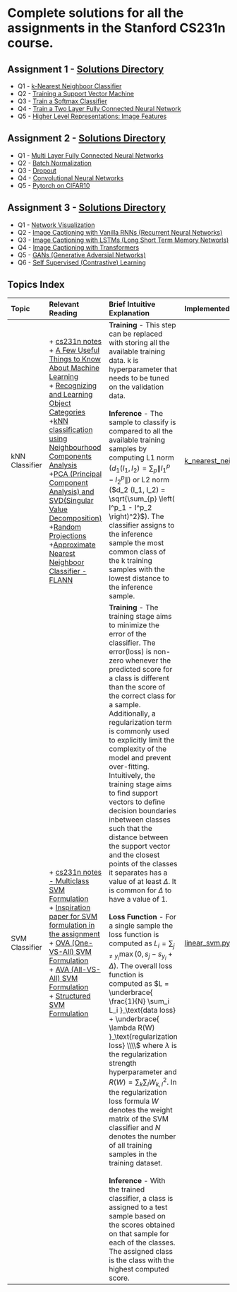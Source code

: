 # Complete solutions for all the assignments in the Stanford CS231n course.

## Assignment 1 - [Solutions Directory](./Assignments/assignment1/)

* Q1 - [k-Nearest Neighboor Classifier](./Assignments/assignment1/knn.ipynb)
* Q2 - [Training a Support Vector Machine](./Assignments/assignment1/svm.ipynb)
* Q3 - [Train a Softmax Classifier](./Assignments/assignment1/softmax.ipynb)
* Q4 - [Train a Two Layer Fully Connected Neural Network](./Assignments/assignment1/two_layer_net.ipynb)
* Q5 - [Higher Level Representations: Image Features](./Assignments/assignment1/features.ipynb)

## Assignment 2 - [Solutions Directory](./Assignments/assignment2/)

* Q1 - [Multi Layer Fully Connected Neural Networks](./Assignments/assignment2/FullyConnectedNets.ipynb)
* Q2 - [Batch Normalization](./Assignments/assignment2/BatchNormalization.ipynb)
* Q3 - [Dropout](./Assignments/assignment2/Dropout.ipynb)
* Q4 - [Convolutional Neural Networks](./Assignments/assignment2/ConvolutionalNetworks.ipynb)
* Q5 - [Pytorch on CIFAR10](./Assignments/assignment2/PyTorch.ipynb)

## Assignment 3 - [Solutions Directory](./Assignments/assignment3/)

* Q1 - [Network Visualization](./Assignments/assignment3/Network_Visualization.ipynb)
* Q2 - [Image Captioning with Vanilla RNNs (Recurrent Neural Networks)](./Assignments/assignment3/RNN_Captioning.ipynb)
* Q3 - [Image Captioning with LSTMs (Long Short Term Memory Networls)](./Assignments/assignment3/LSTM_Captioning.ipynb)
* Q4 - [Image Captioning with Transformers](./Assignments/assignment3/Transformer_Captioning.ipynb)
* Q5 - [GANs (Generative Adversial Networks)](./Assignments/assignment3/Generative_Adversarial_Networks.ipynb)
* Q6 - [Self Supervised (Contrastive) Learning](./Assignments/assignment3/Self_Supervised_Learning.ipynb)

## Topics Index
<style>
    table th:nth-child(2) { width: 25%; }
</style>

| Topic           | Relevant Reading                                                                                                                                                                                                                                                                                                                                                                                                                                                                                                                                                                                                                                                                                                                                                                                                                                                                    | Brief Intuitive Explanation                                                                                                                                                                                                                                                                                                                                                                                                                                                                                                                                                                                                                                                                                                                                                                                                                                                                                                                                                                                                                                                                                                                                                                                                                   | Implemented                                                                                 |
| :-------------- | :--------------------------------------------------------------------------------------------------------------------------------------------------------------------------------------------------------------------------------------------------------------------------------------------------------------------------------------------------------------------------------------------------------------------------------------------------------------------------------------------------------------------------------------------------------------------------------------------------------------------------------------------------------------------------------------------------------------------------------------------------------------------------------------------------------------------------------------------------------------------------------- | :-------------------------------------------------------------------------------------------------------------------------------------------------------------------------------------------------------------------------------------------------------------------------------------------------------------------------------------------------------------------------------------------------------------------------------------------------------------------------------------------------------------------------------------------------------------------------------------------------------------------------------------------------------------------------------------------------------------------------------------------------------------------------------------------------------------------------------------------------------------------------------------------------------------------------------------------------------------------------------------------------------------------------------------------------------------------------------------------------------------------------------------------------------------------------------------------------------------------------------------------- | :------------------------------------------------------------------------------------------ |
| kNN  Classifier | + [cs231n notes](https://cs231n.github.io/classification/) <br>+ [A Few Useful Things to Know About Machine Learning](https://homes.cs.washington.edu/~pedrod/papers/cacm12.pdf) <br>+ [Recognizing and Learning Object Categories](https://people.csail.mit.edu/torralba/shortCourseRLOC/index.html) <br>+[kNN classification using Neighbourhood Components Analysis](https://kevinzakka.github.io/2020/02/10/nca/) <br>+[PCA (Principal Component Analysis) and SVD(Singular Value Decomposition)](https://web.archive.org/web/20150503165118/http://www.bigdataexaminer.com:80/understanding-dimensionality-reduction-principal-component-analysis-and-singular-value-decomposition/) <br>+[Random Projections](https://scikit-learn.org/stable/modules/random_projection.html) <br>+[Approximate Nearest Neighboor Classifier - FLANN](https://github.com/mariusmuja/flann) | **Training** - This step can be replaced with storing all the available training data. k is hyperparameter that needs to be tuned on the validation data. <br> <br> **Inference** - The sample to classify is compared to all the available training samples by computing L1 norm ($d_1(I_1, I_2) = \sum_{p} \left\lVert I^p_1 - I^p_2 \right\rVert$) or L2 norm ($d_2 (I_1, I_2) = \sqrt{\sum_{p} \left( I^p_1 - I^p_2 \right)^2}$). The classifier assigns to the inference sample the most common class of the k training samples with the lowest distance to the inference sample.                                                                                                                                                                                                                                                                                                                                                                                                                                                                                                                                                                                                                                                        | [k_nearest_neighbor.py](./Assignments/assignment1/cs231n/classifiers/k_nearest_neighbor.py) |
| SVM Classifier  | + [cs231n notes - Multiclass SVM Formulation](https://cs231n.github.io/linear-classify/) <br>+ [Inspiration paper for SVM formulation in the assignment](https://www.researchgate.net/publication/221166057_Support_Vector_Machines_for_Multi-Class_Pattern_Recognition) <br>+ [OVA (One-VS-All) SVM Formulation](https://scikit-learn.org/stable/modules/generated/sklearn.multiclass.OneVsRestClassifier.html) <br>+ [AVA (All-VS-All) SVM Formulation](https://www.csie.ntu.edu.tw/~cjlin/papers/multisvm.pdf) <br>+ [Structured SVM Formulation](https://www.cs.cornell.edu/people/tj/publications/joachims_etal_09b.pdf)                                                                                                                                                                                                                                                                  | **Training** - The training stage aims to minimize the error of the classifier. The error(loss) is non-zero whenever the predicted score for a class is different than the score of the correct class for a sample. Additionally, a regularization term is commonly used to explicitly limit the complexity of the model and prevent over-fitting. Intuitively, the training stage aims to find support vectors to define decision boundaries inbetween classes such that the distance between the support vector and the closest points of the classes it separates has a value of at least $\Delta$. It is common for $\Delta$ to have a value of 1. <br><br> **Loss Function** - For a single sample the loss function is computed as $L_i = \sum_{j\neq y_i} \max(0, s_j - s_{y_i} + \Delta)$. The overall loss function is computed as $L =  \underbrace{ \frac{1}{N} \sum_i L_i }_\text{data loss} + \underbrace{ \lambda R(W) }_\text{regularization loss} \\\\$ where $\lambda$ is the regularization strength hyperparameter and $R(W) = \sum_k\sum_l W_{k,l}^2$. In the regularization loss formula $W$ denotes the weight matrix of the SVM classifier and $N$ denotes the number of all training samples in the training dataset. <br><br> **Inference** - With the trained classifier, a class is assigned to a test sample based on the scores obtained on that sample for each of the classes. The assigned class is the class with the highest computed score. | [linear_svm.py](./Assignments/assignment1/cs231n/classifiers/linear_svm.py)                 |
